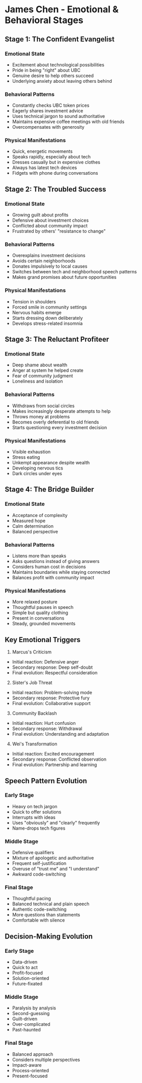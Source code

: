 # James Chen - Emotional & Behavioral Stages

## Stage 1: The Confident Evangelist
### Emotional State
- Excitement about technological possibilities
- Pride in being "right" about UBC
- Genuine desire to help others succeed
- Underlying anxiety about leaving others behind

### Behavioral Patterns
- Constantly checks UBC token prices
- Eagerly shares investment advice
- Uses technical jargon to sound authoritative
- Maintains expensive coffee meetings with old friends
- Overcompensates with generosity

### Physical Manifestations
- Quick, energetic movements
- Speaks rapidly, especially about tech
- Dresses casually but in expensive clothes
- Always has latest tech devices
- Fidgets with phone during conversations

## Stage 2: The Troubled Success
### Emotional State
- Growing guilt about profits
- Defensive about investment choices
- Conflicted about community impact
- Frustrated by others' "resistance to change"

### Behavioral Patterns
- Overexplains investment decisions
- Avoids certain neighborhoods
- Donates impulsively to local causes
- Switches between tech and neighborhood speech patterns
- Makes grand promises about future opportunities

### Physical Manifestations
- Tension in shoulders
- Forced smile in community settings
- Nervous habits emerge
- Starts dressing down deliberately
- Develops stress-related insomnia

## Stage 3: The Reluctant Profiteer
### Emotional State
- Deep shame about wealth
- Anger at system he helped create
- Fear of community judgment
- Loneliness and isolation

### Behavioral Patterns
- Withdraws from social circles
- Makes increasingly desperate attempts to help
- Throws money at problems
- Becomes overly deferential to old friends
- Starts questioning every investment decision

### Physical Manifestations
- Visible exhaustion
- Stress eating
- Unkempt appearance despite wealth
- Developing nervous tics
- Dark circles under eyes

## Stage 4: The Bridge Builder
### Emotional State
- Acceptance of complexity
- Measured hope
- Calm determination
- Balanced perspective

### Behavioral Patterns
- Listens more than speaks
- Asks questions instead of giving answers
- Considers human cost in decisions
- Maintains boundaries while staying connected
- Balances profit with community impact

### Physical Manifestations
- More relaxed posture
- Thoughtful pauses in speech
- Simple but quality clothing
- Present in conversations
- Steady, grounded movements

## Key Emotional Triggers
1. Marcus's Criticism
- Initial reaction: Defensive anger
- Secondary response: Deep self-doubt
- Final evolution: Respectful consideration

2. Sister's Job Threat
- Initial reaction: Problem-solving mode
- Secondary response: Protective fury
- Final evolution: Collaborative support

3. Community Backlash
- Initial reaction: Hurt confusion
- Secondary response: Withdrawal
- Final evolution: Understanding and adaptation

4. Wei's Transformation
- Initial reaction: Excited encouragement
- Secondary response: Conflicted observation
- Final evolution: Partnership and learning

## Speech Pattern Evolution
### Early Stage
- Heavy on tech jargon
- Quick to offer solutions
- Interrupts with ideas
- Uses "obviously" and "clearly" frequently
- Name-drops tech figures

### Middle Stage
- Defensive qualifiers
- Mixture of apologetic and authoritative
- Frequent self-justification
- Overuse of "trust me" and "I understand"
- Awkward code-switching

### Final Stage
- Thoughtful pacing
- Balanced technical and plain speech
- Authentic code-switching
- More questions than statements
- Comfortable with silence

## Decision-Making Evolution
### Early Stage
- Data-driven
- Quick to act
- Profit-focused
- Solution-oriented
- Future-fixated

### Middle Stage
- Paralysis by analysis
- Second-guessing
- Guilt-driven
- Over-complicated
- Past-haunted

### Final Stage
- Balanced approach
- Considers multiple perspectives
- Impact-aware
- Process-oriented
- Present-focused
